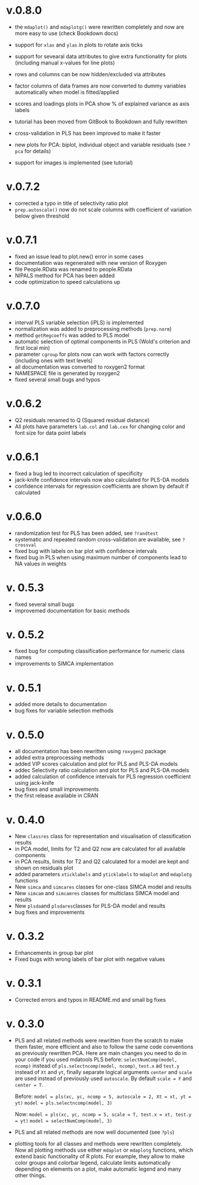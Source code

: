 v.0.8.0
=======
* the `mdaplot()` and `mdaplotg()` were rewritten completely and now are more easy to use (check Bookdown docs)
* support for `xlas` and `ylas` in plots to rotate axis ticks
* support for sevearal data attributes to give extra functionality for plots (including manual x-values for line plots)
* rows and columns can be now hidden/excluded via attributes
* factor columns of data frames are now converted to dummy variables automatically when model is fitted/applied
* scores and loadings plots in PCA show % of explained variance as axis labels

* tutorial has been moved from GitBook to Bookdown and fully rewritten
* cross-validation in PLS has been improved to make it faster
* new plots for PCA: biplot, individual object and variable residuals (see `?pca` for details)
* support for images is implemented (see tutorial)

v.0.7.2
=======
* corrected a typo in title of selectivity ratio plot 
* `prep.autoscale()` now do not scale columns with coefficient of variation below given threshold

v.0.7.1
=======
* fixed an issue lead to plot.new() error in some cases
* documentation was regenerated with new version of Roxygen
* file People.RData was renamed to people.RData
* NIPALS method for PCA has been added
* code optimization to speed calculations up

v.0.7.0
=======
* interval PLS variable selection (iPLS) is implemented
* normalization was added to preprocessing methods (`prep.norm`)
* method `getRegcoeffs` was added to PLS model
* automatic selection of optimal components in PLS (Wold's criterion and first local min)
* parameter `cgroup` for plots now can work with factors correctly (including ones with text levels)
* all documentation was converted to roxygen2 format
* NAMESPACE file is generated by roxygen2
* fixed several small bugs and typos

v.0.6.2
========
* Q2 residuals renamed to Q (Squared residual distance)
* All plots have parameters `lab.col` and `lab.cex` for changing color and font size for data point labels

v.0.6.1
========
* fixed a bug led to incorrect calculation of specificity
* jack-knife confidence intervals now also calculated for PLS-DA models
* confidence intervals for regression coefficients are shown by default if calculated

v.0.6.0
========
* randomization test for PLS has been added, see `?randtest`
* systematic and repeated random cross-validation are available, see `?crossval` 
* fixed bug with labels on bar plot with confidence intervals
* fixed bug in PLS when using maximum number of components lead to NA values in weights

v. 0.5.3
========
* fixed several small bugs
* improvemed documentation for basic methods

v. 0.5.2
========
* fixed bug for computing classification performance for numeric class names
* improvements to SIMCA implementation

v. 0.5.1
========
* added more details to documentation
* bug fixes for variable selection methods

v. 0.5.0
========
* all documentation has been rewritten using `roxygen2` package
* added extra preprocessing methods
* added VIP scores calculation and plot for PLS and PLS-DA models
* addec Selectivity ratio calculation and plot for PLS and PLS-DA models
* added calculation of confidence intervals for PLS regression coefficient using jack-knife
* bug fixes and small improvements
* the first release available in CRAN

v. 0.4.0
========
* New `classres` class for representation and visualisation of classification results
* in PCA model, limits for T2 and Q2 now are calculated for all available components
* in PCA results, limits for T2 and Q2 calculated for a model are kept and shown on residuals plot 
* added parameters `xticklabels` and `yticklabels` to `mdaplot` and `mdaplotg` functions
* New `simca` and `simcares` classes for one-class SIMCA model and results
* New `simcam` and `simcamres` classes for multiclass SIMCA model and results
* New `plsda`and `plsdares`classes for PLS-DA model and results
* bug fixes and improvements

v. 0.3.2
========
* Enhancements in group bar plot
* Fixed bugs with wrong labels of bar plot with negative values

v. 0.3.1
========
* Corrected errors and typos in README.md and small bg fixes

v. 0.3.0
========

* PLS and all related methods were rewritten from the scratch to make them faster, more efficient
and also to follow the same code conventions as previously rewritten PCA. Here are main changes
you need to do in your code if you used mdatools PLS before: `selectNumComp(model, ncomp)` instead
of `pls.selectncomp(model, ncomp)`, `test.x` ad `test.y` instead of `Xt` and `yt`, finally separate logical
arguments `center` and `scale` are used instead of previously used `autoscale`. By default `scale = F` and `center = T`.

   Before:
   `model = pls(xc, yc, ncomp = 5, autoscale = 2, Xt = xt, yt = yt)`
   `model = pls.selectncomp(model, 3)`

   Now:
   `model = pls(xc, yc, ncomp = 5, scale = T, test.x = xt, test.y = yt)`
   `model = selectNumComp(model, 3)`


* PLS and all related methods are now well documented (see `?pls`)

* plotting tools for all classes and methods were rewritten completely. Now all plotting methods 
use either `mdaplot` or `mdaplotg` functions, which extend basic functionality of R plots. For example, 
they allow to make color groups and colorbar legend, calculate limits automatically depending on 
elements on a plot, make automatic legend and many other things.

